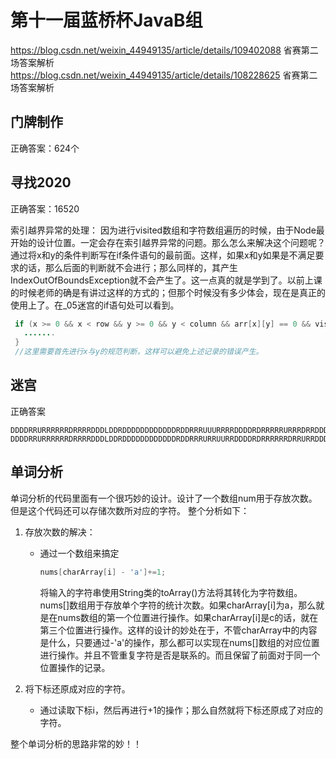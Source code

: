# 第十一届蓝桥杯JavaB组
https://blog.csdn.net/weixin_44949135/article/details/109402088
省赛第二场答案解析
https://blog.csdn.net/weixin_44949135/article/details/108228625
省赛第二场答案解析
## 门牌制作
正确答案：624个
## 寻找2020
正确答案：16520

索引越界异常的处理：
因为进行visited数组和字符数组遍历的时候，由于Node最开始的设计位置。一定会存在索引越界异常的问题。那么怎么来解决这个问题呢？通过将x和y的条件判断写在if条件语句的最前面。这样，如果x和y如果是不满足要求的话，那么后面的判断就不会进行；那么同样的，其产生IndexOutOfBoundsException就不会产生了。这一点真的就是学到了。以前上课的时候老师的确是有讲过这样的方式的；但那个时候没有多少体会，现在是真正的使用上了。在_05迷宫的if语句处可以看到。
```java
 if (x >= 0 && x < row && y >= 0 && y < column && arr[x][y] == 0 && visited[x][y] == 0){
   .......
 }
 //这里需要首先进行x与y的规范判断，这样可以避免上述记录的错误产生。
```
## 迷宫
正确答案 
```
DDDDRRURRRRRRDRRRRDDDLDDRDDDDDDDDDDDDRDDRRRUUURRRRDDDDRDRRRRRURRRDRRDDDRRRRUURUUUUUUUULLLUUUURRRRUULLLUUUULLUUULUURRURRURURRRDDRRRRRDDRRDDLLLDDRRDDRDDLDDDLLDDLLLDLDDDLDDRRRRRRRRRDDDDDDRR
DDDDRRURRRRRRDRRRRDDDLDDRDDDDDDDDDDDDRDDRRRURRUURRDDDDRDRRRRRRDRRURRDDDRRRRUURUUUUUUULULLUUUURRRRUULLLUUUULLUUULUURRURRURURRRDDRRRRRDDRRDDLLLDDRRDDRDDLDDDLLDDLLLDLDDDLDDRRRRRRRRRDDDDDDRR
```
## 单词分析
单词分析的代码里面有一个很巧妙的设计。设计了一个数组num用于存放次数。但是这个代码还可以存储次数所对应的字符。
整个分析如下：
1. 存放次数的解决：

   - 通过一个数组来搞定

     ```java
     nums[charArray[i] - 'a']+=1;
     ```

     将输入的字符串使用String类的toArray()方法将其转化为字符数组。nums[]数组用于存放单个字符的统计次数。如果charArray[i]为a，那么就是在nums数组的第一个位置进行操作。如果charArray[i]是c的话，就在第三个位置进行操作。这样的设计的妙处在于，不管charArray中的内容是什么，只要通过-'a'的操作，那么都可以实现在nums[]数组的对应位置进行操作。并且不管重复字符是否是联系的。而且保留了前面对于同一个位置操作的记录。

2. 将下标还原成对应的字符。

   - 通过读取下标i，然后再进行+1的操作；那么自然就将下标还原成了对应的字符。

整个单词分析的思路非常的妙！！